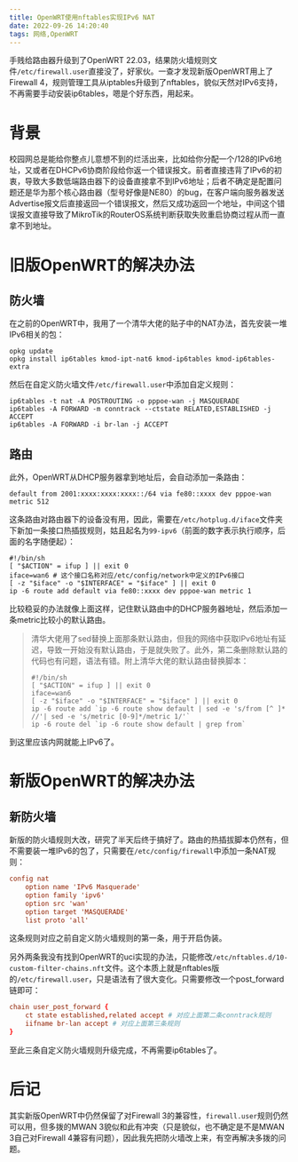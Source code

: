 ```yaml
---
title: OpenWRT使用nftables实现IPv6 NAT
date: 2022-09-26 14:20:40
tags: 网络,OpenWRT
---
```

手贱给路由器升级到了OpenWRT 22.03，结果防火墙规则文件`/etc/firewall.user`直接没了，好家伙。一查才发现新版OpenWRT用上了Firewall 4，规则管理工具从iptables升级到了nftables，貌似天然对IPv6支持，不再需要手动安装ip6tables，嗯是个好东西，用起来。

# 背景

校园网总是能给你整点儿意想不到的烂活出来，比如给你分配一个/128的IPv6地址，又或者在DHCPv6协商阶段给你返一个错误报文。前者直接违背了IPv6的初衷，导致大多数低端路由器下的设备直接拿不到IPv6地址；后者不确定是配置问题还是华为那个核心路由器（型号好像是NE80）的bug，在客户端向服务器发送Advertise报文后直接返回一个错误报文，然后又成功返回一个地址，中间这个错误报文直接导致了MikroTik的RouterOS系统判断获取失败重启协商过程从而一直拿不到地址。

# 旧版OpenWRT的解决办法

## 防火墙

在之前的OpenWRT中，我用了一个清华大佬的贴子中的NAT办法，首先安装一堆IPv6相关的包：

```shell
opkg update
opkg install ip6tables kmod-ipt-nat6 kmod-ip6tables kmod-ip6tables-extra
```

然后在自定义防火墙文件`/etc/firewall.user`中添加自定义规则：

```shell
ip6tables -t nat -A POSTROUTING -o pppoe-wan -j MASQUERADE
ip6tables -A FORWARD -m conntrack --ctstate RELATED,ESTABLISHED -j ACCEPT
ip6tables -A FORWARD -i br-lan -j ACCEPT
```

## 路由

此外，OpenWRT从DHCP服务器拿到地址后，会自动添加一条路由：

```shell
default from 2001:xxxx:xxxx:xxxx::/64 via fe80::xxxx dev pppoe-wan metric 512
```

这条路由对路由器下的设备没有用，因此，需要在`/etc/hotplug.d/iface`文件夹下新加一条接口热插拔规则，姑且起名为`99-ipv6`（前面的数字表示执行顺序，后面的名字随便起）：

```shell
#!/bin/sh
[ "$ACTION" = ifup ] || exit 0
iface=wan6 # 这个接口名称对应/etc/config/network中定义的IPv6接口
[ -z "$iface" -o "$INTERFACE" = "$iface" ] || exit 0
ip -6 route add default via fe80::xxxx dev pppoe-wan metric 1
```

比较稳妥的办法就像上面这样，记住默认路由中的DHCP服务器地址，然后添加一条metric比较小的默认路由。

> 清华大佬用了sed替换上面那条默认路由，但我的网络中获取IPv6地址有延迟，导致一开始没有默认路由，于是就失败了。此外，第二条删除默认路的代码也有问题，语法有错。附上清华大佬的默认路由替换脚本：
> ```shell
> #!/bin/sh
> [ "$ACTION" = ifup ] || exit 0
> iface=wan6
> [ -z "$iface" -o "$INTERFACE" = "$iface" ] || exit 0
> ip -6 route add `ip -6 route show default | sed -e 's/from [^ ]* //'| sed -e 's/metric [0-9]*/metric 1/'`
> ip -6 route del `ip -6 route show default | grep from`
> ```

到这里应该内网就能上IPv6了。

# 新版OpenWRT的解决办法

## 新防火墙

新版的防火墙规则大改，研究了半天后终于搞好了。路由的热插拔脚本仍然有，但不需要装一堆IPv6的包了，只需要在`/etc/config/firewall`中添加一条NAT规则：

```conf
config nat
	option name 'IPv6 Masquerade'
	option family 'ipv6'
	option src 'wan'
	option target 'MASQUERADE'
	list proto 'all'
```

这条规则对应之前自定义防火墙规则的第一条，用于开启伪装。

另外两条我没有找到OpenWRT的uci实现的办法，只能修改`/etc/nftables.d/10-custom-filter-chains.nft`文件。这个本质上就是nftables版的`/etc/firewall.user`，只是语法有了很大变化。只需要修改一个post_forward链即可：

```conf
chain user_post_forward {
    ct state established,related accept # 对应上面第二条conntrack规则
    iifname br-lan accept # 对应上面第三条规则
}
```

至此三条自定义防火墙规则升级完成，不再需要ip6tables了。

# 后记

其实新版OpenWRT中仍然保留了对Firewall 3的兼容性，`firewall.user`规则仍然可以用，但多拨的MWAN 3貌似和此有冲突（只是貌似，也不确定是不是MWAN 3自己对Firewall 4兼容有问题），因此我先把防火墙改上来，有空再解决多拨的问题。